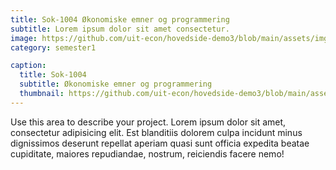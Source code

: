 ```yaml
---
title: Sok-1004 Økonomiske emner og programmering
subtitle: Lorem ipsum dolor sit amet consectetur.
image: https://github.com/uit-econ/hovedside-demo3/blob/main/assets/img/%C3%B8kprog.jpg?raw=true
category: semester1

caption:
  title: Sok-1004
  subtitle: Økonomiske emner og programmering
  thumbnail: https://github.com/uit-econ/hovedside-demo3/blob/main/assets/img/%C3%B8kprog.jpg?raw=true
---
```

Use this area to describe your project. Lorem ipsum dolor sit amet, consectetur adipisicing elit. Est blanditiis dolorem culpa incidunt minus dignissimos deserunt repellat aperiam quasi sunt officia expedita beatae cupiditate, maiores repudiandae, nostrum, reiciendis facere nemo!

